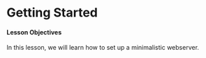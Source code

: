 # Getting Started

#### Lesson Objectives
In this lesson, we will learn how to set up a minimalistic webserver.


